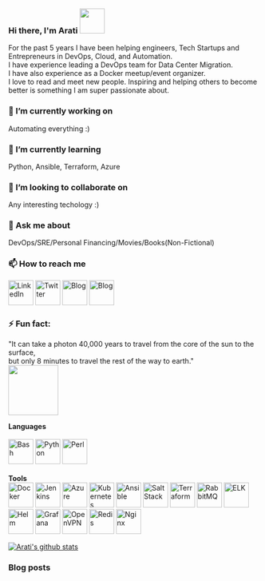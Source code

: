 ### Hi there, I'm Arati <img src="https://media.giphy.com/media/20PA8HwdrWlgL6AzbU/giphy.gif" width="50">
For the past 5 years I have been helping engineers, Tech Startups and Entrepreneurs in DevOps, Cloud, and Automation.<br/>
I have experience leading a DevOps team for Data Center Migration.<br/>
I have also experience as a Docker meetup/event organizer.<br/>
I love to read and meet new people. Inspiring and helping others to become better is something I am super passionate about. 


### 🔭 I’m currently working on
Automating everything :)
### 🌱 I’m currently learning
Python, Ansible, Terraform, Azure
### 👯 I’m looking to collaborate on
Any interesting techology :)
### 💬 Ask me about
DevOps/SRE/Personal Financing/Movies/Books(Non-Fictional)
### 📫 How to reach me
[<img title="LinkedIn" width="50px" src="https://cdn.jsdelivr.net/npm/simple-icons@3.1.0/icons/linkedin.svg" />](https://www.linkedin.com/in/aratikulkarni7/)
[<img title="Twitter" width="50px" src="https://cdn.jsdelivr.net/npm/simple-icons@3.1.0/icons/twitter.svg" />](https://twitter.com/apassionatechiev)
[<img title="Blog" width="50px" src="https://cdn.jsdelivr.net/npm/simple-icons@3.1.0/icons/wordpress.svg" />](https://apassionatechie.wordpress.com/)
[<img title="Blog" width="50px" src="https://cdn.jsdelivr.net/npm/simple-icons@3.1.0/icons/stackoverflow.svg" />](https://stackoverflow.com/users/7840437/arati-kulkarni)
### ⚡ Fun fact:
"It can take a photon 40,000 years to travel from the core of the sun to the surface, <br/>
but only 8 minutes to travel the rest of the way to earth." <br/>
<img src="https://media.giphy.com/media/4bpK2k0Yru5Us/giphy.gif" width="100">

**Languages**<br/><br/>
<img title="Bash" width="50px" src="https://cdn.jsdelivr.net/npm/simple-icons@3.1.0/icons/gnubash.svg" />
<img title="Python" width="50px" src="https://cdn.jsdelivr.net/npm/simple-icons@3.1.0/icons/python.svg" />
<img title="Perl" width="50px" src="https://cdn.jsdelivr.net/npm/simple-icons@3.1.0/icons/perl.svg" />
<br/>
<br/>**Tools**<br/>
<img title="Docker" width="50px" src="https://cdn.jsdelivr.net/npm/simple-icons@3.1.0/icons/docker.svg" />
<img title="Jenkins" width="50px" src="https://cdn.jsdelivr.net/npm/simple-icons@3.1.0/icons/jenkins.svg" />
<img title="Azure" width="50px" src="https://cdn.jsdelivr.net/npm/simple-icons@3.1.0/icons/microsoftazure.svg" />
<img title="Kubernetes" width="50px" src="https://cdn.jsdelivr.net/npm/simple-icons@3.1.0/icons/kubernetes.svg" />
<img title="Ansible" width="50px" src="https://cdn.jsdelivr.net/npm/simple-icons@3.1.0/icons/ansible.svg" />
<img title="SaltStack" width="50px" src="https://cdn.jsdelivr.net/npm/simple-icons@3.1.0/icons/saltstack.svg" />
<img title="Terraform" width="50px" src="https://cdn.jsdelivr.net/npm/simple-icons@3.1.0/icons/terraform.svg" />
<img title="RabbitMQ" width="50px" src="https://cdn.jsdelivr.net/npm/simple-icons@3.1.0/icons/rabbitmq.svg" />
<img title="ELK" width="50px" src="https://cdn.jsdelivr.net/npm/simple-icons@3.1.0/icons/elastic.svg" />
<img title="Helm" width="50px" src="https://cdn.jsdelivr.net/npm/simple-icons@3.1.0/icons/helm.svg" />
<img title="Grafana" width="50px" src="https://cdn.jsdelivr.net/npm/simple-icons@3.1.0/icons/grafana.svg" />
<img title="OpenVPN" width="50px" src="https://cdn.jsdelivr.net/npm/simple-icons@3.1.0/icons/openvpn.svg" />
<img title="Redis" width="50px" src="https://cdn.jsdelivr.net/npm/simple-icons@3.1.0/icons/redis.svg" />
<img title="Nginx" width="50px" src="https://cdn.jsdelivr.net/npm/simple-icons@3.1.0/icons/nginx.svg" />

[![Arati's github stats](https://github-readme-stats.vercel.app/api?username=aratik711&show_icons=true&hide_rank=true)](https://github.com/anuraghazra/github-readme-stats)

### Blog posts
<!-- BLOG-LIST:START -->
<!-- BLOG-LIST:END -->

<!--
**aratik711/aratik711** is a ✨ _special_ ✨ repository because its `README.md` (this file) appears on your GitHub profile.

Here are some ideas to get you started:

- 🔭 I’m currently working on ...
- 🌱 I’m currently learning ...
- 👯 I’m looking to collaborate on ...
- 🤔 I’m looking for help with ...
- 💬 Ask me about ...
- 📫 How to reach me: ...
- 😄 Pronouns: ...
- ⚡ Fun fact: ...
-->
